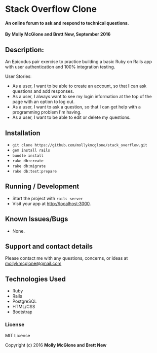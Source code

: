 # Stack Overflow Clone

#### An online forum to ask and respond to technical questions.

#### By Molly McGlone and Brett New, September 2016

## Description:

An Epicodus pair exercise to practice building a basic Ruby on Rails app with user authentication and 100% integration testing.

User Stories:
* As a user, I want to be able to create an account, so that I can ask questions and add responses.
* As a user, I always want to see my login information at the top of the page with an option to log out.
* As a user, I want to ask a question, so that I can get help with a programming problem I'm having.
* As a user, I want to be able to edit or delete my questions.

## Installation

* `git clone https://github.com/mollykmcglone/stack_overflow.git`
* `gem install rails`
* `bundle install`
* `rake db:create`
* `rake db:migrate`
* `rake db:test:prepare`

## Running / Development

* Start the project with `rails server`
* Visit your app at [http://localhost:3000](http://localhost:3000).

## Known Issues/Bugs

* None.

## Support and contact details

Please contact me with any questions, concerns, or ideas at mollykmcglone@gmail.com

## Technologies Used

* Ruby
* Rails
* PostgreSQL
* HTML/CSS
* Bootstrap

### License

MIT License

Copyright (c) 2016  **Molly McGlone and Brett New**
